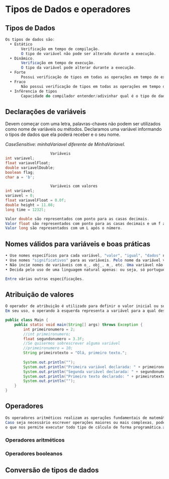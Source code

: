 # Tipos de Dados e operadores
## Tipos de Dados
```java
Os tipos de dados são:
  • Estático
       Verificação em tempo de compilação.
       O tipo de variável não pode ser alterado durante a execução.
  • Dinâmico.
       Verificação em tempo de execução.
       O tipo da variável pode alterar durante a execução.
  • Forte
       Possui verificação de tipos em todas as operações em tempo de execução ou compilação.
  • Fraco 
       Não possui verificação de tipos em todas as operações em tempo de execução ou compilação.
  • Infêrencia de tipos
       Capacidade do compilador entender/adivinhar qual é o tipo de dados de determinada variável sem ter sido declarada no código.
```
## Declarações de variáveis

Devem começar com uma letra, palavras-chaves não podem ser utilizados como nome de variáveis ou métodos.
Declaramos uma variável informando o tipos de dados que ela poderá receber e o seu nome.

*CaseSensitive: minhaVariavel diferente de MinhaVariavel.*

```java
                    Variáveis
int variavel;
float variavelFloat;
double variavelDouble;
boolean flag;
char a = 'b';
```
```java
                    Variáveis com valores
int variavel;
variavel = 0;
float variavelFloat = 0.0f;
double height = 11.08;
long time = 1232l;

Valor double são representados com ponto para as casas decimais.
Valor float são representados com ponto para as casas decimais e um f após o número.
Valor long são representados com um L após o número.
```
##  Nomes válidos para variáveis e boas práticas
```java
• Use nomes específicos para cada variável, "valor", "igual", "dados" não são nomes validos para nenhum caso.
• Use nomes "significativos" para as variáveis. Pelo nome da variável você deve ser capaz de saber o que ela contém.
• Não incie nomes de variáveis com o_, obj_, m_, etc. Uma variável não precisa de prefixos indicando o estado da variável.
• Decida pelo uso de uma linguagem natural apenas: ou seja, só português ou só ingles.

Entre várias outras específicações.
```
## Atribuição de valores
```java
O operador de atribuição é utilizado para definir o valor inicial ou sobescrever o valor de uma variável.
Em seu uso, o operando à esquerda representa a variável para a qual desejamos atribuir o valor informado à direita.
```
```java
public class Main {
    public static void main(String[] args) throws Exception {
        int primeironumero = 2;
        //int primeironumero;
        float segundonumero = 3.3f;
        //Se quisermos sobrescrever alguma variável
        //primeironumero = 10;
        String primeirotexto = "Olá, primeiro texto.";
        
        System.out.println("");
        System.out.println("Primeira variável declarada: " + primeironumero);
        System.out.println("Segunda variável declarada: " + segundonumero);
        System.out.println("Primeiro texto declarado: " + primeirotexto);
        System.out.println("");
    }
}
```
## Operadores
```java
Os operadores aritméticos realizam as operações fundamentais de matemática entre duas variáveis e retornam o resultado.
Caso seja necessário escrever operações maiores ou mais complexas, podemos combinar esses operadores e criar expressões,
o que nos permite executar todo tipo de cálculo de forma programática.adadadadadadadadadadadadadada
```


### Operadores aritméticos
### Operadores booleanos
## Conversão de tipos de dados
